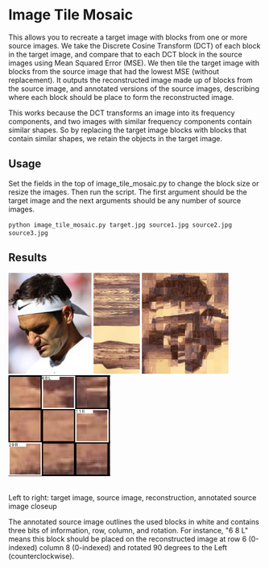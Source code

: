 
# Image Tile Mosaic

This allows you to recreate a target image with blocks from one or more source images. We take the Discrete Cosine Transform (DCT) of each block in the target image, and compare that to each DCT block in the source images using Mean Squared Error (MSE). We then tile the target image with blocks from the source image that had the lowest MSE (without replacement). It outputs the reconstructed image made up of blocks from the source image, and annotated versions of the source images, describing where each block should be place to form the reconstructed image. 

This works because the DCT transforms an image into its frequency components, and two images with similar frequency components contain similar shapes. So by replacing the target image blocks with blocks that contain similar shapes, we retain the objects in the target image. 

## Usage

Set the fields in the top of image_tile_mosaic.py to change the block size or resize the images. Then run the script. The first argument should be the target image and the next arguments should be any number of source images. 

```
python image_tile_mosaic.py target.jpg source1.jpg source2.jpg source3.jpg
```

## Results

<div float="left">
    <img src="./assets/target.jpg" alt="target" height="200">
    <img src="./assets/source.jpg" alt="source" height="200">
    <img src="./assets/reconstruction.png" alt="reconstruction" height="200">
    <img src="./assets/source_annotated_closeup.png" alt="source_annotated" height="200">
</div>
<br>

Left to right:
target image, source image, reconstruction, annotated source image closeup

The annotated source image outlines the used blocks in white and contains three bits of information, row, column, and rotation. For instance, "6 8 L" means this block should be placed on the reconstructed image at row 6 (0-indexed) column 8 (0-indexed) and rotated 90 degrees to the Left (counterclockwise). 

